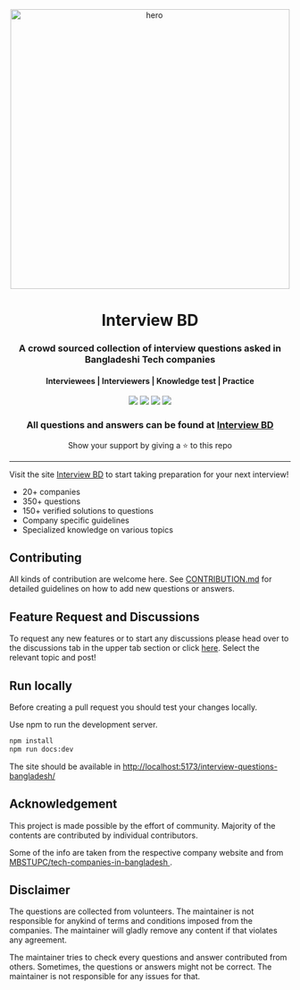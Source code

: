 <div align="center">
	<a href="https://tamimehsan.github.io/interview-questions-bangladesh"><img src="/docs/resource/banner.png" alt="hero" width="500px"/></a>
	<h1>Interview BD</h1>
	<h3>A crowd sourced collection of interview questions asked in Bangladeshi Tech companies</h3>
	<h4>Interviewees | Interviewers | Knowledge test | Practice</h4>
	<p>
		<a name="stars"><img src="https://img.shields.io/github/stars/tamimehsan/interview-questions-bangladesh?style=for-the-badge"></a>
		<a name="forks"><img src="https://img.shields.io/github/forks/tamimehsan/interview-questions-bangladesh?logoColor=green&style=for-the-badge"></a>
		<a name="contributions"><img src="https://img.shields.io/github/contributors/tamimehsan/interview-questions-bangladesh?logoColor=green&style=for-the-badge"></a>
		<a name="license"><img src="https://img.shields.io/github/license/tamimehsan/interview-questions-bangladesh?style=for-the-badge"></a>
	</p>
	<h3>All questions and answers can be found at <a href="https://tamimehsan.github.io/interview-questions-bangladesh">Interview BD</a></h3>
	<p>Show your support by giving a ⭐ to this repo</p>
</div>

---

 Visit the site [Interview BD](https://tamimehsan.github.io/interview-questions-bangladesh) to start taking preparation for your next interview!

- 20+ companies
- 350+ questions
- 150+ verified solutions to questions
- Company specific guidelines
- Specialized knowledge on various topics

## Contributing
All kinds of contribution are welcome here. See [CONTRIBUTION.md](/CONTRIBUTING.md) for detailed guidelines on how to add new questions or answers.

## Feature Request and Discussions
To request any new features or to start any discussions please head over to the discussions tab in the upper tab section or click [here](https://github.com/TamimEhsan/interview-questions-bangladesh/discussions). Select the relevant topic and post! 

## Run locally
Before creating a pull request you should test your changes locally.  

Use npm to run the development server.
```bash
npm install
npm run docs:dev
```
The site should be available in [http://localhost:5173/interview-questions-bangladesh/](http://localhost:5173/interview-questions-bangladesh/)

## Acknowledgement
This project is made possible by the effort of community. Majority of the contents are contributed by individual contributors. 

Some of the info are taken from the respective company website and from [MBSTUPC/tech-companies-in-bangladesh
](https://github.com/MBSTUPC/tech-companies-in-bangladesh).

## Disclaimer
The questions are collected from volunteers. The maintainer is not responsible for anykind of terms and conditions imposed from the companies. The maintainer will gladly remove any content if that violates any agreement. 

The maintainer tries to check every questions and answer contributed from others. Sometimes, the questions or answers might not be correct. The maintainer is not responsible for any issues for that. 
